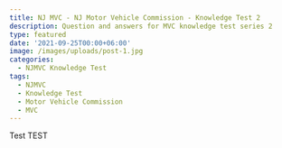 ```yaml
---
title: NJ MVC - NJ Motor Vehicle Commission - Knowledge Test 2
description: Question and answers for MVC knowledge test series 2
type: featured
date: '2021-09-25T00:00+06:00'
image: /images/uploads/post-1.jpg
categories:
  - NJMVC Knowledge Test
tags:
  - NJMVC
  - Knowledge Test
  - Motor Vehicle Commission
  - MVC
---
```

Test TEST
